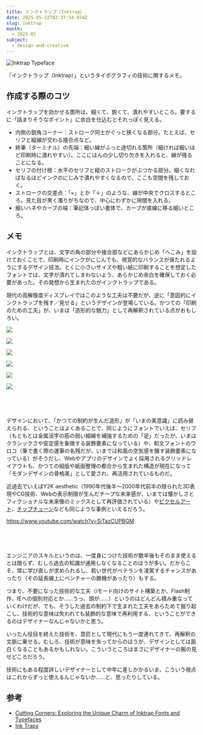 ```yaml
---
title: インクトラップ（Inktrap）
date: 2025-05-22T02:37:54.974Z
slug: inktrap
month:
  - 2025-05
subject:
  - design-and-creative
---
```

![Inktrap Typeface](https://i0.wp.com/zarmatype.com/wp-content/uploads/2024/12/Inktrap-Typeface-1.png?fit=1820%2C51095&ssl=1)

「インクトラップ（Inktrap）」というタイポグラフィの技術に関するメモ。

## 作成する際のコツ

インクトラップを効かせる箇所は、細くて、鋭くて、潰れやすいところ。要するに「詰まりそうなポイント」に余白を仕込むとそれっぽく見える。

* 内側の鋭角コーナー：ストローク同士がぐっと狭くなる部分。たとえば、セリフと縦線が交わる接合点など。
* 終筆（ターミナル）の先端：細い線がふっと途切れる箇所（細ければ細いほど印刷時に潰れやすい）。ここにほんの少し切り欠きを入れると、線が残ることになる。
* セリフの付け根：水平のセリフと縦のストロークがぶつかる部分。細くなればなるほどインクのにじみで潰れやすくなるので、ここも空間を残しておく。
* ストロークの交差点：「×」とか「＋」のような、線が中央でクロスするところ。見た目が黒く濁りがちなので、中心にわずかに隙間を入れる。
* 細いハネやカーブの端：筆記体っぽい書体で、カーブが直線に移る細いところ。

## メモ

インクトラップとは、文字の角の部分や接合部などにあらかじめ「へこみ」を設けておくことで、印刷時にインクがにじんでも、視覚的なバランスが保たれるようにするデザイン技法。とくに小さいサイズや粗い紙に印刷することを想定したフォントでは、文字が潰れてしまわないよう、あらかじめ余白を確保しておく必要があった。その発想から生まれたのがインクトラップである。

現代の高解像度ディスプレイではこのような工夫は不要だが、逆に「意図的にインクトラップを残す／見せる」というデザインが登場している。かつての「印刷のための工夫」が、いまは「造形的な魅力」として再解釈されている点がおもしろい。

![](/images/diary/inktrap/krjwfglqe6fw9byvhdb2.png)

![](/images/diary/inktrap/m6uj7ig8micd6b3kbaaf.webp)

![](/images/diary/inktrap/gnv48tawdxjvwngk5kj2.webp)

![](/images/diary/inktrap/dskwrryz74k7pncm7fjb.webp)

![](/images/diary/inktrap/e3vlvbkny9xnnytkxjnt.webp)

![](/images/diary/inktrap/tuo79zhmuipiw03lzwti.webp)

###### 　﻿

デザインにおいて、「かつての制約が生んだ造形」が「いまの美意識」に読み替えられる、ということはよくあることで、同じようにフォントでいえば、セリフ（もともとは金属活字の筋の弱い細線を補強するための「足」だったが、いまはクラシックさや安定感を象徴する装飾要素になっている）や、和文フォントのウロコ（筆で書く際の運筆の名残だが、いまでは和風の空気感を醸す装飾要素になっている）がそうだし、Webやアプリのデザインでよく採用されるグリッドレイアウトも、かつての組版や紙面整理の都合から生まれた構造が現在になって「モダンデザインの骨格美」として愛され、再活用されているものだ。

近過去でいえばY2K aesthetic（1990年代後半〜2000年代前半の限られた3D表現やCG技術、Webの表示制限が生んだチープな未来感が、いまでは懐かしさとフィクショナルな未来像のミックスとして再評価されている）や[ピクセルアート](https://dribbble.com/search/pixel-art)、[チップチューン](https://youtu.be/SiTazCUPBGM)なども同じような事例といえるだろう。

<https://www.youtube.com/watch?v=SiTazCUPBGM>

###### 　﻿

エンジニアのスキルというのは、一度身につけた技術が数年後もそのまま使えるとは限らず、むしろ過去の知識が通用しなくなることのほうが多い。だからこそ、常に学び直しが求められるし、若い世代がベテランを凌駕するチャンスがあったり（その延長線上にベンチャーの勝機があったり）もする。

つまり、不要になった技術的な工夫（iモード向けのサイト構築とか、Flash制作、IEへの個別対応とか……うっ、頭が……）というのはどんどん積み重なっていくわけだが、でも、そうした過去の制約下で生まれた工夫をあらためて掘り起こし、技術的な意味は失われても装飾的な意味で再利用する、ということができるのはデザイナーなんじゃないかと思う。

いったん役目を終えた技術を、意匠として現代にもう一度連れてきて、再解釈の文脈に乗せる。むしろ、技術が意味を失ってからのほうが、デザインとしては面白くなることもあるかもしれない。こういうところはまさにデザイナーの腕の見せどころだろう。

技術にもある程度詳しいデザイナーとして中年に差しかかるいま、こういう視点はこれからずっと使えるんじゃないか……と、思ったりしている。

## 参考

* [Cutting Corners: Exploring the Unique Charm of Inktrap Fonts and Typefaces](https://zarmatype.com/inktrap-fonts-and-typefaces/)
* [Ink Traps](https://cba-design.com/italy/en/insights/ink-traps/)